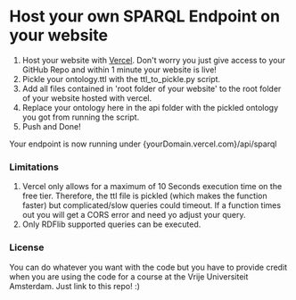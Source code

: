 # Host your own SPARQL Endpoint on your website

1. Host your website with [Vercel](https://vercel.com/). Don't worry you just give access to your GitHub Repo and within 1 minute your website is live!
2. Pickle your ontology.ttl with the ttl_to_pickle.py script. 
3. Add all files contained in 'root folder of your website' to the root folder of your website hosted with vercel. 
4. Replace your ontology here in the api folder with the pickled ontology you got from running the script.
5. Push and Done!  

Your endpoint is now running under {yourDomain.vercel.com}/api/sparql

### Limitations
1. Vercel only allows for a maximum of 10 Seconds execution time on the free tier. Therefore, the ttl file is pickled (which makes the function faster) but complicated/slow queries could timeout. If a function times out you will get a CORS error and need yo adjust your query.
2. Only RDFlib supported queries can be executed.


### License
You can do whatever you want with the code but you have to provide credit when you are using the code for a course at the Vrije Universiteit Amsterdam. Just link to this repo! :)
